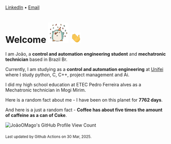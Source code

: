 [LinkedIn](https://www.linkedin.com/in/joão-pedro-gozzoli-b95641301/) &bull;
[Email](joaopedrogozzoli@gmail.com)

# Welcome <img src="happy.gif" height="64px" /> <img src="wave.gif" height="32px" />

I am João, a  **control and automation engineering student** and **mechatronic technician** based in Brazil Br.

Currently, I am studying as a **control and automation engineering** at [Unifei](https://unifei.edu.br) where I study python, C, C++, project management and Ai.

I did my high school education at ETEC Pedro Ferreira alves as a Mechatronic technician in Mogi Mirim.

Here is a random fact about me - I have been on this planet for **7762 days**.

And here is a just a random fact -  **Coffee has about five times the amount of caffeine as a can of Coke**.

![JoãoOMago's GitHub Profile View Count](https://komarev.com/ghpvc/?username=JoaoOMago)

<sub>Last updated by Github Actions on 30 Mar, 2025.</sub>

